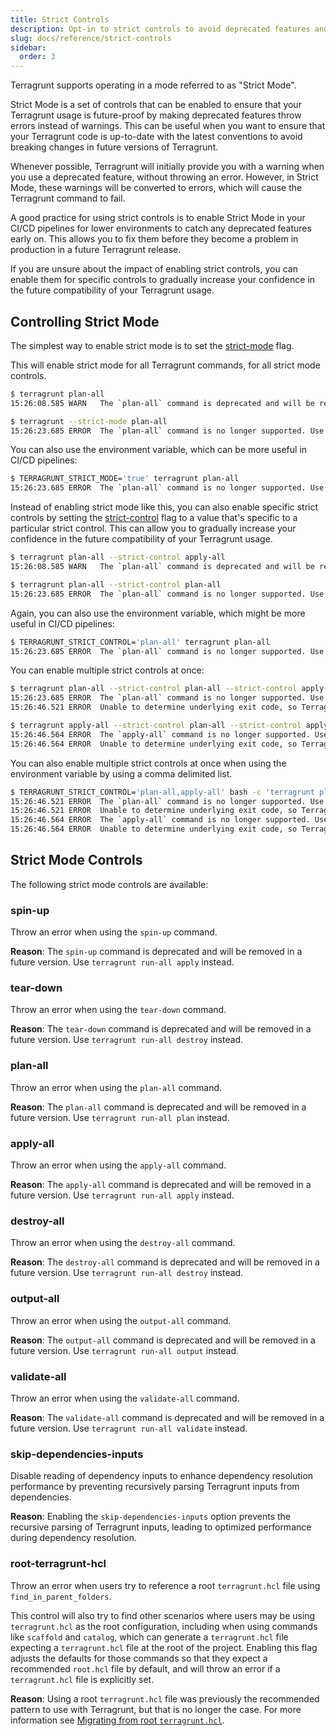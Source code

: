 ```yaml
---
title: Strict Controls
description: Opt-in to strict controls to avoid deprecated features and ensure your code is future-proof.
slug: docs/reference/strict-controls
sidebar:
  order: 3
---
```


Terragrunt supports operating in a mode referred to as "Strict Mode".

Strict Mode is a set of controls that can be enabled to ensure that your Terragrunt usage is future-proof
by making deprecated features throw errors instead of warnings. This can be useful when you want to ensure
that your Terragrunt code is up-to-date with the latest conventions to avoid breaking changes in
future versions of Terragrunt.

Whenever possible, Terragrunt will initially provide you with a warning when you use a deprecated feature, without throwing an error.
However, in Strict Mode, these warnings will be converted to errors, which will cause the Terragrunt command to fail.

A good practice for using strict controls is to enable Strict Mode in your CI/CD pipelines for lower environments
to catch any deprecated features early on. This allows you to fix them before they become a problem
in production in a future Terragrunt release.

If you are unsure about the impact of enabling strict controls, you can enable them for specific controls to
gradually increase your confidence in the future compatibility of your Terragrunt usage.

## Controlling Strict Mode

The simplest way to enable strict mode is to set the [strict-mode](/docs/reference/cli-options/#strict-mode) flag.

This will enable strict mode for all Terragrunt commands, for all strict mode controls.

```bash
$ terragrunt plan-all
15:26:08.585 WARN   The `plan-all` command is deprecated and will be removed in a future version. Use `terragrunt run-all plan` instead.
```

```bash
$ terragrunt --strict-mode plan-all
15:26:23.685 ERROR  The `plan-all` command is no longer supported. Use `terragrunt run-all plan` instead.
```

You can also use the environment variable, which can be more useful in CI/CD pipelines:

```bash
$ TERRAGRUNT_STRICT_MODE='true' terragrunt plan-all
15:26:23.685 ERROR  The `plan-all` command is no longer supported. Use `terragrunt run-all plan` instead.
```

Instead of enabling strict mode like this, you can also enable specific strict controls by setting the [strict-control](/docs/reference/cli-options/#strict-control)
flag to a value that's specific to a particular strict control.
This can allow you to gradually increase your confidence in the future compatibility of your Terragrunt usage.

```bash
$ terragrunt plan-all --strict-control apply-all
15:26:08.585 WARN   The `plan-all` command is deprecated and will be removed in a future version. Use `terragrunt run-all plan` instead.
```

```bash
$ terragrunt plan-all --strict-control plan-all
15:26:23.685 ERROR  The `plan-all` command is no longer supported. Use `terragrunt run-all plan` instead.
```

Again, you can also use the environment variable, which might be more useful in CI/CD pipelines:

```bash
$ TERRAGRUNT_STRICT_CONTROL='plan-all' terragrunt plan-all
15:26:23.685 ERROR  The `plan-all` command is no longer supported. Use `terragrunt run-all plan` instead.
```

You can enable multiple strict controls at once:

```bash
$ terragrunt plan-all --strict-control plan-all --strict-control apply-all
15:26:23.685 ERROR  The `plan-all` command is no longer supported. Use `terragrunt run-all plan` instead.
15:26:46.521 ERROR  Unable to determine underlying exit code, so Terragrunt will exit with error code 1
```

```bash
$ terragrunt apply-all --strict-control plan-all --strict-control apply-all
15:26:46.564 ERROR  The `apply-all` command is no longer supported. Use `terragrunt run-all apply` instead.
15:26:46.564 ERROR  Unable to determine underlying exit code, so Terragrunt will exit with error code 1
```

You can also enable multiple strict controls at once when using the environment variable by using a comma delimited list.

```bash
$ TERRAGRUNT_STRICT_CONTROL='plan-all,apply-all' bash -c 'terragrunt plan-all; terragrunt apply-all'
15:26:46.521 ERROR  The `plan-all` command is no longer supported. Use `terragrunt run-all plan` instead.
15:26:46.521 ERROR  Unable to determine underlying exit code, so Terragrunt will exit with error code 1
15:26:46.564 ERROR  The `apply-all` command is no longer supported. Use `terragrunt run-all apply` instead.
15:26:46.564 ERROR  Unable to determine underlying exit code, so Terragrunt will exit with error code 1
```

## Strict Mode Controls

The following strict mode controls are available:

### spin-up

Throw an error when using the `spin-up` command.

**Reason**: The `spin-up` command is deprecated and will be removed in a future version. Use `terragrunt run-all apply` instead.

### tear-down

Throw an error when using the `tear-down` command.

**Reason**: The `tear-down` command is deprecated and will be removed in a future version. Use `terragrunt run-all destroy` instead.

### plan-all

Throw an error when using the `plan-all` command.

**Reason**: The `plan-all` command is deprecated and will be removed in a future version. Use `terragrunt run-all plan` instead.

### apply-all

Throw an error when using the `apply-all` command.

**Reason**: The `apply-all` command is deprecated and will be removed in a future version. Use `terragrunt run-all apply` instead.

### destroy-all

Throw an error when using the `destroy-all` command.

**Reason**: The `destroy-all` command is deprecated and will be removed in a future version. Use `terragrunt run-all destroy` instead.

### output-all

Throw an error when using the `output-all` command.

**Reason**: The `output-all` command is deprecated and will be removed in a future version. Use `terragrunt run-all output` instead.

### validate-all

Throw an error when using the `validate-all` command.

**Reason**: The `validate-all` command is deprecated and will be removed in a future version. Use `terragrunt run-all validate` instead.

### skip-dependencies-inputs

Disable reading of dependency inputs to enhance dependency resolution performance by preventing recursively parsing Terragrunt inputs from dependencies.

**Reason**: Enabling the `skip-dependencies-inputs` option prevents the recursive parsing of Terragrunt inputs, leading to optimized performance during dependency resolution.

### root-terragrunt-hcl

Throw an error when users try to reference a root `terragrunt.hcl` file using `find_in_parent_folders`.

This control will also try to find other scenarios where users may be using `terragrunt.hcl` as the root configuration, including when using commands like `scaffold` and `catalog`, which can generate a `terragrunt.hcl` file expecting a `terragrunt.hcl` file at the root of the project. Enabling this flag adjusts the defaults for those commands so that they expect a recommended `root.hcl` file by default, and will throw an error if a `terragrunt.hcl` file is explicitly set.

**Reason**: Using a root `terragrunt.hcl` file was previously the recommended pattern to use with Terragrunt, but that is no longer the case. For more information see [Migrating from root `terragrunt.hcl`](/docs/migrate/migrating-from-root-terragrunt-hcl/).
